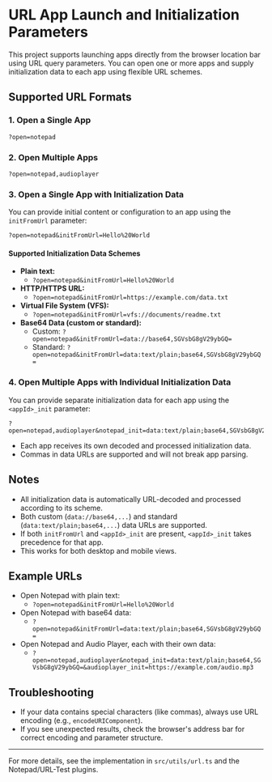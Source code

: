 # URL App Launch and Initialization Parameters

This project supports launching apps directly from the browser location bar using URL query parameters. You can open one or more apps and supply initialization data to each app using flexible URL schemes.

## Supported URL Formats

### 1. Open a Single App
```
?open=notepad
```

### 2. Open Multiple Apps
```
?open=notepad,audioplayer
```

### 3. Open a Single App with Initialization Data
You can provide initial content or configuration to an app using the `initFromUrl` parameter:
```
?open=notepad&initFromUrl=Hello%20World
```

#### Supported Initialization Data Schemes
- **Plain text:**
  - `?open=notepad&initFromUrl=Hello%20World`
- **HTTP/HTTPS URL:**
  - `?open=notepad&initFromUrl=https://example.com/data.txt`
- **Virtual File System (VFS):**
  - `?open=notepad&initFromUrl=vfs://documents/readme.txt`
- **Base64 Data (custom or standard):**
  - Custom: `?open=notepad&initFromUrl=data://base64,SGVsbG8gV29ybGQ=`
  - Standard: `?open=notepad&initFromUrl=data:text/plain;base64,SGVsbG8gV29ybGQ=`

### 4. Open Multiple Apps with Individual Initialization Data
You can provide separate initialization data for each app using the `<appId>_init` parameter:
```
?open=notepad,audioplayer&notepad_init=data:text/plain;base64,SGVsbG8gV29ybGQ=&audioplayer_init=https://example.com/audio.mp3
```

- Each app receives its own decoded and processed initialization data.
- Commas in data URLs are supported and will not break app parsing.

## Notes
- All initialization data is automatically URL-decoded and processed according to its scheme.
- Both custom (`data://base64,...`) and standard (`data:text/plain;base64,...`) data URLs are supported.
- If both `initFromUrl` and `<appId>_init` are present, `<appId>_init` takes precedence for that app.
- This works for both desktop and mobile views.

## Example URLs
- Open Notepad with plain text:
  - `?open=notepad&initFromUrl=Hello%20World`
- Open Notepad with base64 data:
  - `?open=notepad&initFromUrl=data:text/plain;base64,SGVsbG8gV29ybGQ=`
- Open Notepad and Audio Player, each with their own data:
  - `?open=notepad,audioplayer&notepad_init=data:text/plain;base64,SGVsbG8gV29ybGQ=&audioplayer_init=https://example.com/audio.mp3`

## Troubleshooting
- If your data contains special characters (like commas), always use URL encoding (e.g., `encodeURIComponent`).
- If you see unexpected results, check the browser's address bar for correct encoding and parameter structure.

---

For more details, see the implementation in `src/utils/url.ts` and the Notepad/URL-Test plugins.

